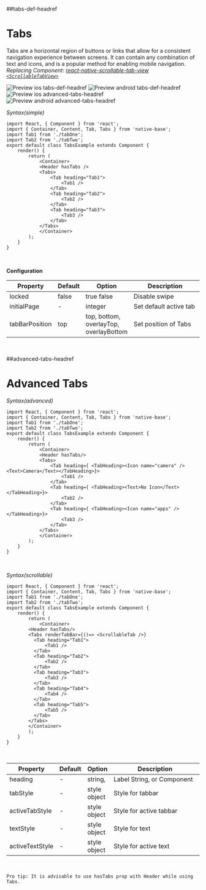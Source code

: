 ##tabs-def-headref
# Tabs

Tabs are a horizontal region of buttons or links that allow for a consistent navigation experience between screens. It can contain any combination of text and icons, and is a popular method for enabling mobile navigation.<br />
*Replacing Component: [react-native-scrollable-tab-view <code>&lt;ScrollableTabView></code>](https://github.com/brentvatne/react-native-scrollable-tab-view)*


![Preview ios tabs-def-headref](https://github.com/GeekyAnts/NativeBase-KitchenSink/raw/master/screenshots/ios/tabs.png)
![Preview android tabs-def-headref](https://github.com/GeekyAnts/NativeBase-KitchenSink/raw/master/screenshots/android/tabs.png)
![Preview ios advanced-tabs-headref](../docs/assets/ios/components/tabs2.png)
![Preview android advanced-tabs-headref](../docs/assets/android/components/tabs2.png)

*Syntax(simple)*

<pre class="line-numbers"><code class="language-jsx">import React, { Component } from 'react';
import { Container, Content, Tab, Tabs } from 'native-base';
import Tab1 from './tabOne';
import Tab2 from './tabTwo';
​export default class TabsExample extends Component {
    render() {
        return (
            &lt;Container>
            &lt;Header hasTabs />
            &lt;Tabs>
                &lt;Tab heading="Tab1">
                    &lt;Tab1 />
                &lt;/Tab>
                &lt;Tab heading="Tab2">
                    &lt;Tab2 />
                &lt;/Tab>
                &lt;Tab heading="Tab3">
                    &lt;Tab3 />
                &lt;/Tab>
            &lt;/Tabs>
            &lt;/Container>
        );
    }
}</code></pre><br />

**Configuration**

<table class="table table-bordered">
        <thead>
            <tr>
                <th>Property</th>
                <th>Default</th>
                <th>Option</th>
                <th width="50%">Description</th>
            </tr>
        </thead>
        <tbody>
            <tr>
                <td>locked</td>
                <td> false </td>
                <td> true false </td>
                <td>
                    Disable swipe
                </td>
            </tr>
            <tr>
                <td>initialPage</td>
                <td> - </td>
                <td> integer </td>
                <td>
                    Set default active tab
                </td>
            </tr>
            <tr>
                <td>tabBarPosition</td>
                <td> top </td>
                <td> top, bottom, overlayTop, overlayBottom </td>
                <td>
                    Set position of Tabs
                </td>
            </tr>
        </tbody>
    </table><br />

##advanced-tabs-headref
# Advanced Tabs

*Syntax(advanced)*

<pre class="line-numbers"><code class="language-jsx">import React, { Component } from 'react';
import { Container, Content, Tab, Tabs } from 'native-base';
import Tab1 from './tabOne';
import Tab2 from './tabTwo';
​export default class TabsExample extends Component {
    render() {
        return (
            &lt;Container>
            &lt;Header hasTabs/>
            &lt;Tabs>
                &lt;Tab heading={ &lt;TabHeading>&lt;Icon name="camera" />&lt;Text>Camera&lt;/Text>&lt;/TabHeading>}>
                    &lt;Tab1 />
                &lt;/Tab>
                &lt;Tab heading={ &lt;TabHeading>&lt;Text>No Icon&lt;/Text>&lt;/TabHeading>}>
                    &lt;Tab2 />
                &lt;/Tab>
                &lt;Tab heading={ &lt;TabHeading>&lt;Icon name="apps" />&lt;/TabHeading>}>
                    &lt;Tab3 />
                &lt;/Tab>
            &lt;/Tabs>
            &lt;/Container>
        );
    }
}</code></pre><br />

*Syntax(scrollable)*

<pre class="line-numbers"><code class="language-jsx">import React, { Component } from 'react';
import { Container, Content, Tab, Tabs } from 'native-base';
import Tab1 from './tabOne';
import Tab2 from './tabTwo';
​export default class TabsExample extends Component {
    render() {
        return (
            &lt;Container>
        &lt;Header hasTabs/>
        &lt;Tabs renderTabBar={()=> &lt;ScrollableTab />}
          &lt;Tab heading="Tab1">
              &lt;Tab1 />
          &lt;/Tab>
          &lt;Tab heading="Tab2">
              &lt;Tab2 />
          &lt;/Tab>
          &lt;Tab heading="Tab3">
              &lt;Tab3 />
          &lt;/Tab>
          &lt;Tab heading="Tab4">
              &lt;Tab4 />
          &lt;/Tab>
          &lt;Tab heading="Tab5">
              &lt;Tab5 />
          &lt;/Tab>
        &lt;/Tabs>
        &lt;/Container>
        );
    }
}</code></pre><br />

<table class="table table-bordered">
        <thead>
            <tr>
                <th>Property</th>
                <th>Default</th>
                <th>Option</th>
                <th width="50%">Description</th>
            </tr>
        </thead>
        <tbody>
            <tr>
                <td>heading</td>
                <td> - </td>
                <td> string, <TabHeading/> </td>
                <td>
                    Label String, or Component
                </td>
            </tr>
            <tr>
                <td>tabStyle</td>
                <td> - </td>
                <td> style object </td>
                <td>
                    Style for tabbar
                </td>
            </tr>
            <tr>
                <td>activeTabStyle</td>
                <td> - </td>
                <td> style object </td>
                <td>
                    Style for active tabbar
                </td>
            </tr>
            <tr>
                <td>textStyle</td>
                <td> - </td>
                <td> style object </td>
                <td>
                    Style for text
                </td>
                <tr>
                    <td>activeTextStyle</td>
                    <td> - </td>
                    <td> style object </td>
                    <td>
                        Style for active text
                    </td>
                </tr>
            </tr>
        </tbody>
    </table><br />

    Pro tip: It is advisable to use hasTabs prop with Header while using Tabs.
